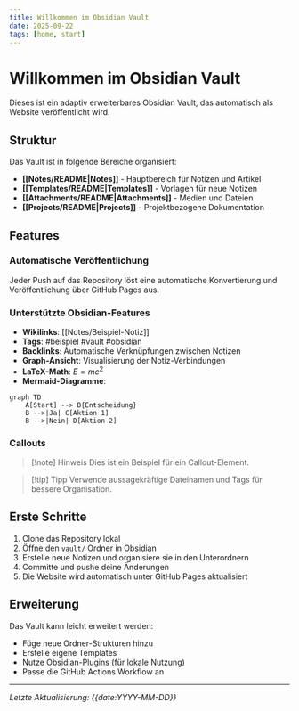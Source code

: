 ```yaml
---
title: Willkommen im Obsidian Vault
date: 2025-09-22
tags: [home, start]
---
```


# Willkommen im Obsidian Vault

Dieses ist ein adaptiv erweiterbares Obsidian Vault, das automatisch als Website veröffentlicht wird.

## Struktur

Das Vault ist in folgende Bereiche organisiert:

- **[[Notes/README|Notes]]** - Hauptbereich für Notizen und Artikel
- **[[Templates/README|Templates]]** - Vorlagen für neue Notizen
- **[[Attachments/README|Attachments]]** - Medien und Dateien
- **[[Projects/README|Projects]]** - Projektbezogene Dokumentation

## Features

### Automatische Veröffentlichung
Jeder Push auf das Repository löst eine automatische Konvertierung und Veröffentlichung über GitHub Pages aus.

### Unterstützte Obsidian-Features
- **Wikilinks**: [[Notes/Beispiel-Notiz]]
- **Tags**: #beispiel #vault #obsidian
- **Backlinks**: Automatische Verknüpfungen zwischen Notizen
- **Graph-Ansicht**: Visualisierung der Notiz-Verbindungen
- **LaTeX-Math**: $E = mc^2$
- **Mermaid-Diagramme**:

```mermaid
graph TD
    A[Start] --> B{Entscheidung}
    B -->|Ja| C[Aktion 1]
    B -->|Nein| D[Aktion 2]
```

### Callouts
> [!note] Hinweis
> Dies ist ein Beispiel für ein Callout-Element.

> [!tip] Tipp
> Verwende aussagekräftige Dateinamen und Tags für bessere Organisation.

## Erste Schritte

1. Clone das Repository lokal
2. Öffne den `vault/` Ordner in Obsidian
3. Erstelle neue Notizen und organisiere sie in den Unterordnern
4. Committe und pushe deine Änderungen
5. Die Website wird automatisch unter GitHub Pages aktualisiert

## Erweiterung

Das Vault kann leicht erweitert werden:

- Füge neue Ordner-Strukturen hinzu
- Erstelle eigene Templates
- Nutze Obsidian-Plugins (für lokale Nutzung)
- Passe die GitHub Actions Workflow an

---

*Letzte Aktualisierung: {{date:YYYY-MM-DD}}*